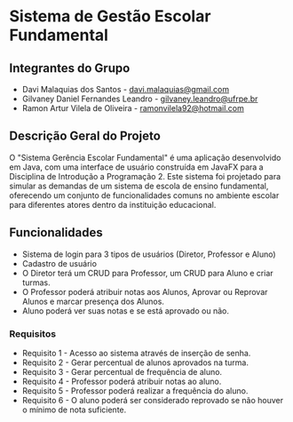 # Sistema de Gestão Escolar Fundamental

## Integrantes do Grupo
* Davi Malaquias dos Santos - davi.malaquias@gmail.com
* Gilvaney Daniel Fernandes Leandro - gilvaney.leandro@ufrpe.br
* Ramon Artur Vilela de Oliveira - ramonvilela92@hotmail.com


## Descrição Geral do Projeto
O "Sistema Gerência Escolar Fundamental" é uma aplicação desenvolvido em Java, com uma interface de usuário construída em JavaFX para a Disciplina de Introdução a Programação 2. Este sistema foi projetado para simular as demandas de um sistema de escola de ensino fundamental, oferecendo um conjunto de funcionalidades comuns no ambiente escolar para diferentes atores dentro da instituição educacional.

## Funcionalidades
* Sistema de login para 3 tipos de usuários (Diretor, Professor e Aluno)
* Cadastro de usuário
* O Diretor terá um CRUD para Professor, um CRUD para Aluno e criar turmas.
* O Professor poderá atribuir notas aos Alunos, Aprovar ou Reprovar Alunos e marcar presença dos Alunos.
* Aluno poderá ver suas notas e se está aprovado ou não.


### Requisitos
* Requisito 1 - Acesso ao sistema através de inserção de senha.
* Requisito 2 - Gerar percentual de alunos aprovados na turma.
* Requisito 3 - Gerar percentual de frequência de aluno.
* Requisito 4 - Professor poderá atribuir notas ao aluno.
* Requisito 5 - Professor poderá realizar a frequência do aluno.
* Requisito 6 - O aluno poderá ser considerado reprovado se não houver o mínimo de nota suficiente.